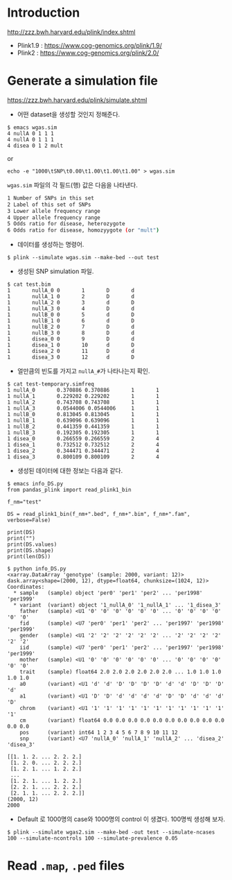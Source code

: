 # Introduction

<http://zzz.bwh.harvard.edu/plink/index.shtml>

- Plink1.9 : <https://www.cog-genomics.org/plink/1.9/>
- Plink2 : <https://www.cog-genomics.org/plink/2.0/>

# Generate a simulation file
<https://zzz.bwh.harvard.edu/plink/simulate.shtml>
- 어떤 dataset을 생성할 것인지 정해준다.
```
$ emacs wgas.sim
4 nullA 0 1 1 1
4 nullA 0 1 1 1
4 disea 0 1 2 mult
```
or
```
echo -e "1000\tSNP\t0.00\t1.00\t1.00\t1.00" > wgas.sim
```

`wgas.sim` 파일의 각 필드(행) 값은 다음을 나타낸다.
```sh
1 Number of SNPs in this set
2 Label of this set of SNPs
3 Lower allele frequency range
4 Upper allele frequency range
5 Odds ratio for disease, heterozygote
6 Odds ratio for disease, homozyygote (or "mult")
```
- 데이터를 생성하는 명령어.
```
$ plink --simulate wgas.sim --make-bed --out test
```

- 생성된 SNP simulation 파일.
```
$ cat test.bim
1       nullA_0 0       1       D       d
1       nullA_1 0       2       D       d
1       nullA_2 0       3       d       D
1       nullA_3 0       4       D       d
1       nullB_0 0       5       d       D
1       nullB_1 0       6       d       D
1       nullB_2 0       7       D       d
1       nullB_3 0       8       D       d
1       disea_0 0       9       D       d
1       disea_1 0       10      d       D
1       disea_2 0       11      D       d
1       disea_3 0       12      d       D
```

- 얼만큼의 빈도를 가지고 `nullA_#`가 나타나는지 확인.
```
$ cat test-temporary.simfreq
1 nullA_0       0.370886 0.370886       1       1
1 nullA_1       0.229202 0.229202       1       1
1 nullA_2       0.743708 0.743708       1       1
1 nullA_3       0.0544006 0.0544006     1       1
1 nullB_0       0.813045 0.813045       1       1
1 nullB_1       0.639096 0.639096       1       1
1 nullB_2       0.441359 0.441359       1       1
1 nullB_3       0.192305 0.192305       1       1
1 disea_0       0.266559 0.266559       2       4
1 disea_1       0.732512 0.732512       2       4
1 disea_2       0.344471 0.344471       2       4
1 disea_3       0.800109 0.800109       2       4
```

- 생성된 데이터에 대한 정보는 다음과 같다.
```
$ emacs info_DS.py
from pandas_plink import read_plink1_bin

f_nm="test"

DS = read_plink1_bin(f_nm+".bed", f_nm+".bim", f_nm+".fam", verbose=False)

print(DS)
print("")
print(DS.values)
print(DS.shape)
print(len(DS))
```
```
$ python info_DS.py
<xarray.DataArray 'genotype' (sample: 2000, variant: 12)>
dask.array<shape=(2000, 12), dtype=float64, chunksize=(1024, 12)>
Coordinates:
  * sample   (sample) object 'per0' 'per1' 'per2' ... 'per1998' 'per1999'
  * variant  (variant) object '1_nullA_0' '1_nullA_1' ... '1_disea_3'
    father   (sample) <U1 '0' '0' '0' '0' '0' '0' ... '0' '0' '0' '0' '0' '0'
    fid      (sample) <U7 'per0' 'per1' 'per2' ... 'per1997' 'per1998' 'per1999'
    gender   (sample) <U1 '2' '2' '2' '2' '2' '2' ... '2' '2' '2' '2' '2' '2'
    iid      (sample) <U7 'per0' 'per1' 'per2' ... 'per1997' 'per1998' 'per1999'
    mother   (sample) <U1 '0' '0' '0' '0' '0' '0' ... '0' '0' '0' '0' '0' '0'
    trait    (sample) float64 2.0 2.0 2.0 2.0 2.0 2.0 ... 1.0 1.0 1.0 1.0 1.0
    a0       (variant) <U1 'd' 'd' 'D' 'D' 'D' 'D' 'd' 'd' 'D' 'D' 'D' 'd'
    a1       (variant) <U1 'D' 'D' 'd' 'd' 'd' 'd' 'D' 'D' 'd' 'd' 'd' 'D'
    chrom    (variant) <U1 '1' '1' '1' '1' '1' '1' '1' '1' '1' '1' '1' '1'
    cm       (variant) float64 0.0 0.0 0.0 0.0 0.0 0.0 0.0 0.0 0.0 0.0 0.0 0.0
    pos      (variant) int64 1 2 3 4 5 6 7 8 9 10 11 12
    snp      (variant) <U7 'nullA_0' 'nullA_1' 'nullA_2' ... 'disea_2' 'disea_3'

[[1. 1. 2. ... 2. 2. 2.]
 [1. 2. 0. ... 2. 2. 2.]
 [1. 2. 1. ... 1. 2. 2.]
 ...
 [1. 2. 1. ... 1. 2. 2.]
 [2. 2. 1. ... 2. 2. 2.]
 [2. 1. 1. ... 2. 2. 2.]]
(2000, 12)
2000
```

- Default 로 1000명의 case와 1000명의 control 이 생겼다. 100명씩 생성해 보자.
```
$ plink --simulate wgas2.sim --make-bed -out test --simulate-ncases 100 --simulate-ncontrols 100 --simulate-prevalence 0.05
```

# Read `.map`, `.ped` files

